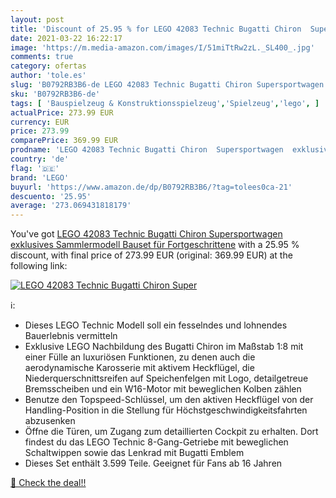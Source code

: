 ```yaml
---
layout: post
title: 'Discount of 25.95 % for LEGO 42083 Technic Bugatti Chiron  Super'
date: 2021-03-22 16:22:17
image: 'https://m.media-amazon.com/images/I/51miTtRw2zL._SL400_.jpg'
comments: true
category: ofertas
author: 'tole.es'
slug: 'B0792RB3B6-de LEGO 42083 Technic Bugatti Chiron Supersportwagen...'
sku: 'B0792RB3B6-de'
tags: [ 'Bauspielzeug & Konstruktionsspielzeug','Spielzeug','lego', ]
actualPrice: 273.99 EUR
currency: EUR
price: 273.99
comparePrice: 369.99 EUR
prodname: 'LEGO 42083 Technic Bugatti Chiron  Supersportwagen  exklusives Sammlermodell  Bauset für Fortgeschrittene'
country: 'de'
flag: '🇩🇪'
brand: 'LEGO'
buyurl: 'https://www.amazon.de/dp/B0792RB3B6/?tag=tolees0ca-21'
descuento: '25.95'
average: '273.069431818179'
---
```


You've got [LEGO 42083 Technic Bugatti Chiron  Supersportwagen  exklusives Sammlermodell  Bauset für Fortgeschrittene](https://www.amazon.de/dp/B0792RB3B6/?tag=tolees0ca-21) with a  25.95 % discount, with final price of 273.99 EUR (original: 369.99 EUR) at the following link:

[![LEGO 42083 Technic Bugatti Chiron  Super](https://m.media-amazon.com/images/I/51miTtRw2zL._SL400_.jpg)](https://www.amazon.de/dp/B0792RB3B6/?tag=tolees0ca-21)

ℹ️:

- Dieses LEGO Technic Modell soll ein fesselndes und lohnendes Bauerlebnis vermitteln
- Exklusive LEGO Nachbildung des Bugatti Chiron im Maßstab 1:8 mit einer Fülle an luxuriösen Funktionen, zu denen auch die aerodynamische Karosserie mit aktivem Heckflügel, die Niederquerschnittsreifen auf Speichenfelgen mit Logo, detailgetreue Bremsscheiben und ein W16-Motor mit beweglichen Kolben zählen
- Benutze den Topspeed-Schlüssel, um den aktiven Heckflügel von der Handling-Position in die Stellung für Höchstgeschwindigkeitsfahrten abzusenken
- Öffne die Türen, um Zugang zum detaillierten Cockpit zu erhalten. Dort findest du das LEGO Technic 8-Gang-Getriebe mit beweglichen Schaltwippen sowie das Lenkrad mit Bugatti Emblem
- Dieses Set enthält 3.599 Teile. Geeignet für Fans ab 16 Jahren

[🛒 Check the deal!!](https://www.amazon.de/dp/B0792RB3B6/?tag=tolees0ca-21)
